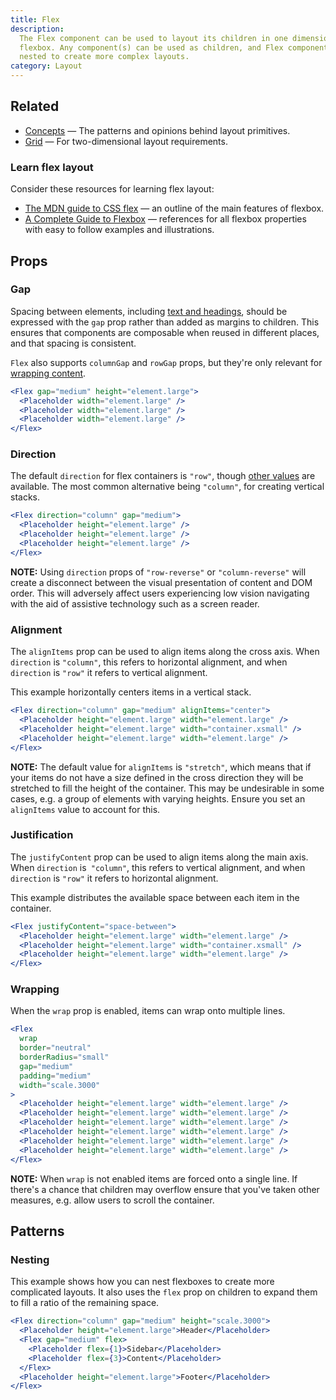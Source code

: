 ```yaml
---
title: Flex
description:
  The Flex component can be used to layout its children in one dimension with
  flexbox. Any component(s) can be used as children, and Flex components can be
  nested to create more complex layouts.
category: Layout
---
```


## Related

- [Concepts](/package/layout/concepts) — The patterns and opinions behind layout
  primitives.
- [Grid](/package/layout/grid) — For two-dimensional layout requirements.

### Learn flex layout

Consider these resources for learning flex layout:

- [The MDN guide to CSS flex](https://developer.mozilla.org/en-US/docs/Web/CSS/CSS_Flexible_Box_Layout)
  — an outline of the main features of flexbox.
- [A Complete Guide to Flexbox](https://css-tricks.com/snippets/css/a-guide-to-flexbox/)
  — references for all flexbox properties with easy to follow examples and
  illustrations.

## Props

### Gap

Spacing between elements, including
[text and headings](/package/typography/concepts#spacing), should be expressed
with the `gap` prop rather than added as margins to children. This ensures that
components are composable when reused in different places, and that spacing is
consistent.

`Flex` also supports `columnGap` and `rowGap` props, but they're only relevant
for [wrapping content](#wrapping).

```jsx {% live=true %}
<Flex gap="medium" height="element.large">
  <Placeholder width="element.large" />
  <Placeholder width="element.large" />
  <Placeholder width="element.large" />
</Flex>
```

### Direction

The default `direction` for flex containers is `"row"`, though
[other values](https://developer.mozilla.org/en-US/docs/Web/CSS/flex-direction#values)
are available. The most common alternative being `"column"`, for creating
vertical stacks.

```jsx {% live=true %}
<Flex direction="column" gap="medium">
  <Placeholder height="element.large" />
  <Placeholder height="element.large" />
  <Placeholder height="element.large" />
</Flex>
```

**NOTE:** Using `direction` props of `"row-reverse"` or `"column-reverse"` will
create a disconnect between the visual presentation of content and DOM order.
This will adversely affect users experiencing low vision navigating with the aid
of assistive technology such as a screen reader.

### Alignment

The `alignItems` prop can be used to align items along the cross axis. When
`direction` is `"column"`, this refers to horizontal alignment, and when
`direction` is `"row"` it refers to vertical alignment.

This example horizontally centers items in a vertical stack.

```jsx {% live=true %}
<Flex direction="column" gap="medium" alignItems="center">
  <Placeholder height="element.large" width="element.large" />
  <Placeholder height="element.large" width="container.xsmall" />
  <Placeholder height="element.large" width="element.large" />
</Flex>
```

**NOTE:** The default value for `alignItems` is `"stretch"`, which means that if
your items do not have a size defined in the cross direction they will be
stretched to fill the height of the container. This may be undesirable in some
cases, e.g. a group of elements with varying heights. Ensure you set an
`alignItems` value to account for this.

### Justification

The `justifyContent` prop can be used to align items along the main axis. When
`direction` is` "column"`, this refers to vertical alignment, and when
`direction` is `"row"` it refers to horizontal alignment.

This example distributes the available space between each item in the container.

```jsx {% live=true %}
<Flex justifyContent="space-between">
  <Placeholder height="element.large" width="element.large" />
  <Placeholder height="element.large" width="container.xsmall" />
  <Placeholder height="element.large" width="element.large" />
</Flex>
```

### Wrapping

When the `wrap` prop is enabled, items can wrap onto multiple lines.

```jsx {% live=true %}
<Flex
  wrap
  border="neutral"
  borderRadius="small"
  gap="medium"
  padding="medium"
  width="scale.3000"
>
  <Placeholder height="element.large" width="element.large" />
  <Placeholder height="element.large" width="element.large" />
  <Placeholder height="element.large" width="element.large" />
  <Placeholder height="element.large" width="element.large" />
  <Placeholder height="element.large" width="element.large" />
  <Placeholder height="element.large" width="element.large" />
</Flex>
```

**NOTE:** When `wrap` is not enabled items are forced onto a single line. If
there's a chance that children may overflow ensure that you've taken other
measures, e.g. allow users to scroll the container.

## Patterns

### Nesting

This example shows how you can nest flexboxes to create more complicated
layouts. It also uses the `flex` prop on children to expand them to fill a ratio
of the remaining space.

```jsx {% live=true %}
<Flex direction="column" gap="medium" height="scale.3000">
  <Placeholder height="element.large">Header</Placeholder>
  <Flex gap="medium" flex>
    <Placeholder flex={1}>Sidebar</Placeholder>
    <Placeholder flex={3}>Content</Placeholder>
  </Flex>
  <Placeholder height="element.large">Footer</Placeholder>
</Flex>
```
